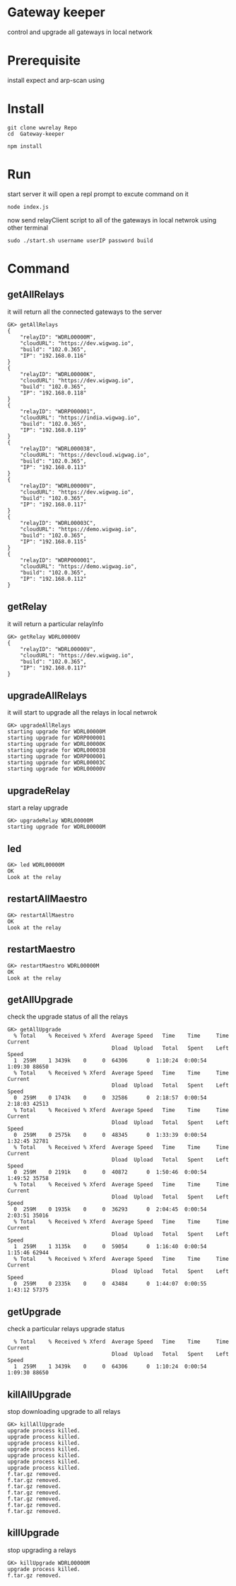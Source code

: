 # Gateway keeper
control and upgrade all gateways in local network

# Prerequisite
install expect and arp-scan using

# Install
```
git clone wwrelay Repo
cd  Gateway-keeper
```
```
npm install
```

# Run
start server it will open a repl prompt to excute command on it

```
node index.js
```

now send relayClient script to all of the gateways in local netwrok using other terminal  

```
sudo ./start.sh username userIP password build
```

# Command
## getAllRelays
it will return all the connected gateways to the server

``` 
GK> getAllRelays
{
    "relayID": "WDRL00000M",
    "cloudURL": "https://dev.wigwag.io",
    "build": "102.0.365",
    "IP": "192.168.0.116"
}
{
    "relayID": "WDRL00000K",
    "cloudURL": "https://dev.wigwag.io",
    "build": "102.0.365",
    "IP": "192.168.0.118"
}
{
    "relayID": "WDRP000001",
    "cloudURL": "https://india.wigwag.io",
    "build": "102.0.365",
    "IP": "192.168.0.119"
}
{
    "relayID": "WDRL000038",
    "cloudURL": "https://devcloud.wigwag.io",
    "build": "102.0.365",
    "IP": "192.168.0.113"
}
{
    "relayID": "WDRL00000V",
    "cloudURL": "https://dev.wigwag.io",
    "build": "102.0.365",
    "IP": "192.168.0.117"
}
{
    "relayID": "WDRL00003C",
    "cloudURL": "https://demo.wigwag.io",
    "build": "102.0.365",
    "IP": "192.168.0.115"
}
{
    "relayID": "WDRP000001",
    "cloudURL": "https://demo.wigwag.io",
    "build": "102.0.365",
    "IP": "192.168.0.112"
}

```

## getRelay
it will return a particular relayInfo

```
GK> getRelay WDRL00000V
{
    "relayID": "WDRL00000V",
    "cloudURL": "https://dev.wigwag.io",
    "build": "102.0.365",
    "IP": "192.168.0.117"
}
```

## upgradeAllRelays 
it will start to upgrade all the relays in local netwrok 

```
GK> upgradeAllRelays
starting upgrade for WDRL00000M
starting upgrade for WDRP000001
starting upgrade for WDRL00000K
starting upgrade for WDRL000038
starting upgrade for WDRP000001
starting upgrade for WDRL00003C
starting upgrade for WDRL00000V

```


## upgradeRelay
start a relay upgrade 

```
GK> upgradeRelay WDRL00000M
starting upgrade for WDRL00000M

```

## led

```
GK> led WDRL00000M
OK
Look at the relay

```


## restartAllMaestro

```
GK> restartAllMaestro
OK
Look at the relay

```

## restartMaestro

```
GK> restartMaestro WDRL00000M
OK
Look at the relay

```

## getAllUpgrade
check the upgrade status of all the relays

```
GK> getAllUpgrade
  % Total    % Received % Xferd  Average Speed   Time    Time     Time  Current
                                 Dload  Upload   Total   Spent    Left  Speed
  1  259M    1 3439k    0     0  64306      0  1:10:24  0:00:54  1:09:30 88650
  % Total    % Received % Xferd  Average Speed   Time    Time     Time  Current
                                 Dload  Upload   Total   Spent    Left  Speed
  0  259M    0 1743k    0     0  32586      0  2:18:57  0:00:54  2:18:03 42513
  % Total    % Received % Xferd  Average Speed   Time    Time     Time  Current
                                 Dload  Upload   Total   Spent    Left  Speed
  0  259M    0 2575k    0     0  48345      0  1:33:39  0:00:54  1:32:45 32781
  % Total    % Received % Xferd  Average Speed   Time    Time     Time  Current
                                 Dload  Upload   Total   Spent    Left  Speed
  0  259M    0 2191k    0     0  40872      0  1:50:46  0:00:54  1:49:52 35758
  % Total    % Received % Xferd  Average Speed   Time    Time     Time  Current
                                 Dload  Upload   Total   Spent    Left  Speed
  0  259M    0 1935k    0     0  36293      0  2:04:45  0:00:54  2:03:51 35016
  % Total    % Received % Xferd  Average Speed   Time    Time     Time  Current
                                 Dload  Upload   Total   Spent    Left  Speed
  1  259M    1 3135k    0     0  59054      0  1:16:40  0:00:54  1:15:46 62944
  % Total    % Received % Xferd  Average Speed   Time    Time     Time  Current
                                 Dload  Upload   Total   Spent    Left  Speed
  0  259M    0 2335k    0     0  43484      0  1:44:07  0:00:55  1:43:12 57375

```

## getUpgrade
check a particular relays upgrade status 

```GK> getUpgrade WDRL00000M
  % Total    % Received % Xferd  Average Speed   Time    Time     Time  Current
                                 Dload  Upload   Total   Spent    Left  Speed
  1  259M    1 3439k    0     0  64306      0  1:10:24  0:00:54  1:09:30 88650
  ```

## killAllUpgrade
stop downloading upgrade to all relays

```
GK> killAllUpgrade
upgrade process killed.
upgrade process killed.
upgrade process killed.
upgrade process killed.
upgrade process killed.
upgrade process killed.
upgrade process killed.
f.tar.gz removed.
f.tar.gz removed.
f.tar.gz removed.
f.tar.gz removed.
f.tar.gz removed.
f.tar.gz removed.
f.tar.gz removed.

```


## killUpgrade
stop upgrading a relays

```
GK> killUpgrade WDRL00000M
upgrade process killed.
f.tar.gz removed.

```
